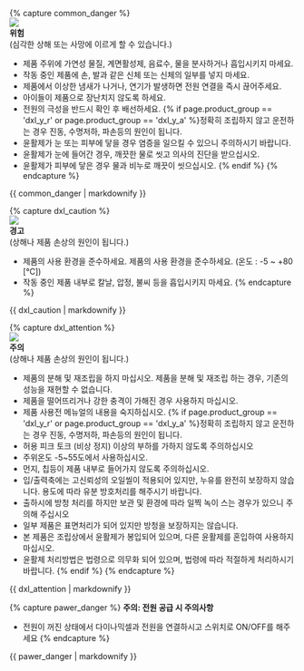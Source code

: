 
{% capture common_danger %}  
![](/assets/images/icon_warning.png)  
**위험**  
(심각한 상해 또는 사망에 이르게 할 수 있습니다.)
- 제품 주위에 가연성 물질, 계면활성제, 음료수, 물을 분사하거나 흡입시키지 마세요.
- 작동 중인 제품에 손, 발과 같은 신체 또는 신체의 일부를 넣지 마세요.
- 제품에서 이상한 냄새가 나거나, 연기가 발생하면 전원 연결을 즉시 끊어주세요.
- 아이들이 제품으로 장난치지 않도록 하세요.
- 전원의 극성을 반드시 확인 후 배선하세요.
{% if page.product_group == 'dxl_y_r' or page.product_group == 'dxl_y_a' %}정확히 조립하지 않고 운전하는 경우 진동, 수명저하, 파손등의 원인이 됩니다.
- 윤활제가 눈 또는 피부에 닿을 경우 염증을 일으킬 수 있으니 주의하시기 바랍니다.
- 윤활제가 눈에 들어간 경우, 깨끗한 물로 씻고 의사의 진단을 받으십시오.
- 윤활제가 피부에 닿은 경우 물과 비누로 깨끗이 씻으십시오.
{% endif %}
{% endcapture %}
<div class="notice--danger">{{ common_danger | markdownify }}</div>

{% capture dxl_caution %}  
![](/assets/images/icon_warning.png)  
**경고**  
(상해나 제품 손상의 원인이 됩니다.)
- 제품의 사용 환경을 준수하세요. 제품의 사용 환경을 준수하세요. (온도 : -5 ~ +80 [°C])
- 작동 중인 제품 내부로 칼날, 압정, 불씨 등을 흡입시키지 마세요.
{% endcapture %}
<div class="notice--warning">{{ dxl_caution | markdownify }}</div>

{% capture dxl_attention %}  
![](/assets/images/icon_warning.png)  
**주의**  
(상해나 제품 손상의 원인이 됩니다.)
- 제품의 분해 및 재조립을 하지 마십시오. 제품을 분해 및 재조립 하는 경우, 기존의 성능을 재현할 수 없습니다.
- 제품을 떨어뜨리거나 강한 충격이 가해진 경우 사용하지 마십시오.
- 제품 사용전 메뉴얼의 내용을 숙지하십시오. {% if page.product_group == 'dxl_y_r' or page.product_group == 'dxl_y_a' %}정확히 조립하지 않고 운전하는 경우 진동, 수명저하, 파손등의 원인이 됩니다.
- 허용 피크 토크 (비상 정지) 이상의 부하를 가하지 않도록 주의하십시오
- 주위온도 -5~55도에서 사용하십시오.
- 먼지, 칩등이 제품 내부로 들어가지 않도록 주의하십시오.
- 입/출력축에는 고신뢰성의 오일씰이 적용되어 있지만, 누유를 완전히 보장하지 않습니다. 용도에 따라 유분 방호처리를 해주시기 바랍니다.
- 출하시에 방청 처리를 하지만 보관 및 환경에 따라 일찍 녹이 스는 경우가 있으니 주의해 주십시오
- 일부 제품은 표면처리가 되어 있지만 방청을 보장하지는 않습니다.
- 본 제품은 조립상에서 윤활제가 봉입되어 있으며, 다른 윤활제를 혼입하여 사용하지 마십시오.
- 윤활제 처리방법은 법령으로 의무화 되어 있으며, 법령에 따라 적절하게 처리하시기 바랍니다.
{% endif %}
{% endcapture %}
<div class="notice--warning">{{ dxl_attention | markdownify }}</div>

{% capture pawer_danger %}
**주의: 전원 공급 시 주의사항**
- 전원이 꺼진 상태에서 다이나믹셀과 전원을 연결하시고 스위치로 ON/OFF를 해주세요
{% endcapture %}

<div class="notice--danger">{{ pawer_danger | markdownify }}</div>